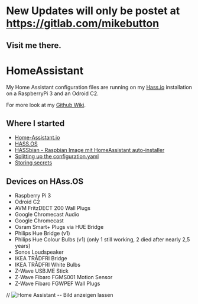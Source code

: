 # New Updates will only be postet at https://gitlab.com/mikebutton
## Visit me there.

# HomeAssistant

My Home Assistant configuration files are running on my [Hass.io](https://www.home-assistant.io/hassio/) installation on a RaspberryPi 3 and an Odroid C2.

For more look at my [Github Wiki](https://github.com/kreisklasse/HomeAssistant/wiki).


## Where I started

- [Home-Assistant.io](https://home-assistant.io/) 
- [HASS.OS](https://www.home-assistant.io/hassio/)
- [HASSbian - Raspbian Image mit HomeAssistant auto-installer](https://home-assistant.io/docs/configuration/splitting_configuration/)
- [Splitting up the configuration.yaml](https://github.com/cbulock/home-assistant-configs)
- [Storing secrets](https://home-assistant.io/docs/configuration/secrets/)


## Devices on HAss.OS

- Raspberry Pi 3
- Odroid C2
- AVM FritzDECT 200 Wall Plugs
- Google Chromecast Audio
- Google Chromecast
- Osram Smart+ Plugs via HUE Bridge
- Philips Hue Bridge (v1)
- Philips Hue Colour Bulbs (v1) (only 1 still working, 2 died after nearly 2,5 years)
- Sonos Loudspeaker
- IKEA TRÅDFRI Bridge
- IKEA TRÅDFRI White Bulbs
- Z-Wave USB.ME Stick
- Z-Wave Fibaro FGMS001 Motion Sensor
- Z-Wave Fibaro FGWPEF Wall Plugs




// ![Home Assistant](https://github.com/xx.jpg ) -- Bild anzeigen lassen
